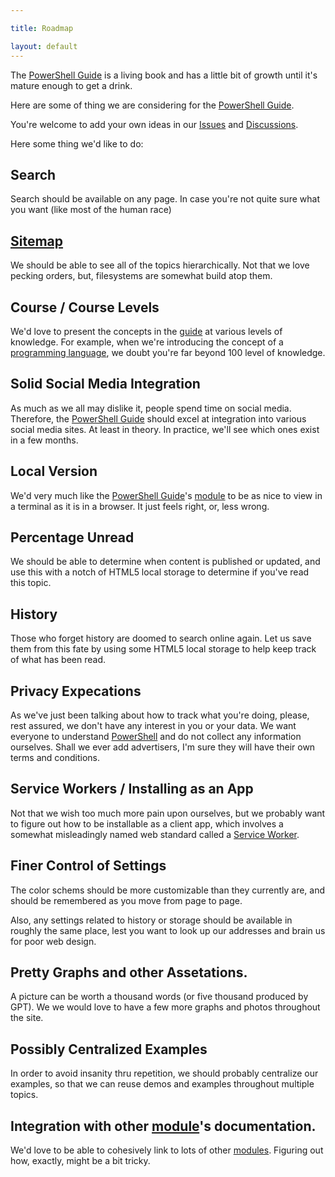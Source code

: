 ```yaml
---

title: Roadmap

layout: default
---
```


The [PowerShell Guide](/PowerShell/Guide) is a living book and has a little bit of growth until it's mature enough to get a drink.

Here are some of thing we are considering for the [PowerShell Guide](/PowerShell/Guide).

You're welcome to add your own ideas in our [Issues](https://github.com/PowerShellGuides/PowerShellGuide/issues)
and [Discussions](https://github.com/PowerShellGuides/PowerShellGuide/discussions).

Here some thing we'd like to do:


## Search

Search should be available on any page.  In case you're not quite sure what you want (like most of the human race)

## [Sitemap](/Sitemap)

We should be able to see all of the topics hierarchically.  Not that we love pecking orders, but, filesystems are somewhat build atop them.

## Course / Course Levels

We'd love to present the concepts in the [guide](/PowerShell/Guide) at various levels of knowledge.  For example, when we're introducing the concept of a [programming language](/Languages/Programming-Languages), we doubt you're far beyond 100 level of knowledge.

## Solid Social Media Integration

As much as we all may dislike it, people spend time on social media.  Therefore, the [PowerShell Guide](/PowerShell/Guide) should excel at integration into various social media sites.  At least in theory.  In practice, we'll see which ones exist in a few months.

## Local Version

We'd very much like the [PowerShell Guide](/PowerShell/Guide)'s [module](/PowerShell/Modules) to be as nice to view in a terminal as it is in a browser.  It just feels right, or, less wrong.

## Percentage Unread 

We should be able to determine when content is published or updated, and use this with a notch of HTML5 local storage to determine if you've read this topic.

## History

Those who forget history are doomed to search online again.  Let us save them from this fate by using some HTML5 local storage to help keep track of what has been read.

## Privacy Expecations

As we've just been talking about how to track what you're doing, please, rest assured, we don't have any interest in you or your data.  We want everyone to understand [PowerShell](/PowerShell) and do not collect any information ourselves.  Shall we ever add advertisers, I'm sure they will have their own terms and conditions.

## Service Workers / Installing as an App

Not that we wish too much more pain upon ourselves, but we probably want to figure out how to be installable as a client app, which involves a somewhat misleadingly named web standard called a [Service Worker](https://developer.mozilla.org/en-US/docs/Web/API/Service_Worker_API).

## Finer Control of Settings

The color schems should be more customizable than they currently are, and should be remembered as you move from page to page.

Also, any settings related to history or storage should be available in roughly the same place, lest you want to look up our addresses and brain us for poor web design.

## Pretty Graphs and other Assetations.

A picture can be worth a thousand words (or five thousand produced by GPT).  We we would love to have a few more graphs and photos throughout the site.

## Possibly Centralized Examples

In order to avoid insanity thru repetition, we should probably centralize our examples, so that we can reuse demos and examples throughout multiple topics.

## Integration with other [module](/PowerShell/Modules)'s documentation.

We'd love to be able to cohesively link to lots of other [modules](/PowerShell/Modules).  Figuring out how, exactly, might be a bit tricky.
